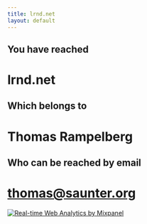```yaml
---
title: lrnd.net
layout: default
---
```



## You have reached

# lrnd.net

## Which belongs to

# Thomas Rampelberg

## Who can be reached by email

# [thomas@saunter.org](mailto:thomas@saunter.org)

<a href="http://mixpanel.com/?from=partner">
<img src="http://mixpanel.com/site_media/images/mixpanel_partner_logo.gif" 
alt="Real-time Web Analytics by Mixpanel" />
</a>
